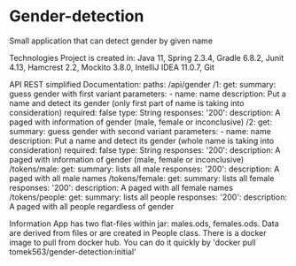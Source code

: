 # Gender-detection
Small application that can detect gender by given name

Technologies
Project is created in: Java 11, Spring 2.3.4, Gradle 6.8.2, Junit 4.13, Hamcrest 2.2, Mockito 3.8.0, IntelliJ IDEA 11.0.7, Git

API REST simplified Documentation:
paths: /api/gender
  /1:
    get:
      summary: guess gender with first variant
      parameters:
        - name: name
          description: Put a name and detect its gender (only first part of name is taking into consideration)
          required: false
          type: String
      responses:
        '200':
          description: A paged with information of gender (male, female or inconclusive)
  /2: 
      get:
        summary: guess gender with second variant
        parameters:
          - name: name
            description: Put a name and detect its gender (whole name is taking into consideration)
            required: false
            type: String
        responses:
          '200':
            description: A paged with information of gender (male, female or inconclusive)
  /tokens/male: 
      get:
        summary: lists all male
        responses:
          '200':
            description: A paged with all male names
 /tokens/female: 
      get:
        summary: lists all female
        responses:
          '200':
            description: A paged with all female names
 /tokens/people: 
      get:
        summary: lists all people
        responses:
          '200':
            description: A paged with all people regardless of gender
            
Information
App has two flat-files within jar: males.ods, females.ods. Data are derived from files or are created in People class. There is a docker image to pull from docker hub. 
You can do it quickly by 'docker pull tomek563/gender-detection:initial'
